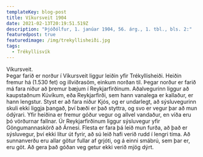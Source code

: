 ```yaml
---
templateKey: blog-post
title: Víkursveit 1904
date: 2021-02-13T20:19:51.519Z
description: "Þjóðólfur, 1. janúar 1904, 56. árg., 1. tbl., bls. 2:"
featuredpost: true
featuredimage: /img/trekyllisheiði.jpg
tags:
  - Trékyllisvík
---
```

<!--StartFragment-->

Víkursveit.\
Þegar farið er norður í Víkursveit liggur leiðin yfir Trékyllisheiði. Heiðin fremur há (1.530 fet) og illviðrasöm, einkum norðan til. Þegar norður er farið má fara niður að þremur bæjum í Reykjarfirðinum. Aðalvegurinn liggur að kaupstaðnum Kúvíkum, eða Reykjarfirði, sem hann vanalega er kallaður, er hann lengstur. Styst er að fara niður Kjós, og er undarlegt, að sýsluvegurinn skuli ekki liggja þangað, því bæði er það styttra, og svo er vegur þar að mun ódýrari. Yfir heiðina er fremur góður vegur og allvel vandaður, en víða eru þó vörðurnar fallnar. Úr Reykjarfirðinum liggur sýsluvegur yfir Göngumannaskörð að Árnesi. Flesta er fara þá leið mun furða, að það er sýsluvegur, því ekki lítur út fyrir, að sú leið hafi verið rudd í lengri tíma. Að sunnanverðu eru allar götur fullar af grjóti, og á einni smábrú, sem þar er, eru göt. Að gera það góðan veg getur ekki verið mjög dýrt.

<!--EndFragment-->